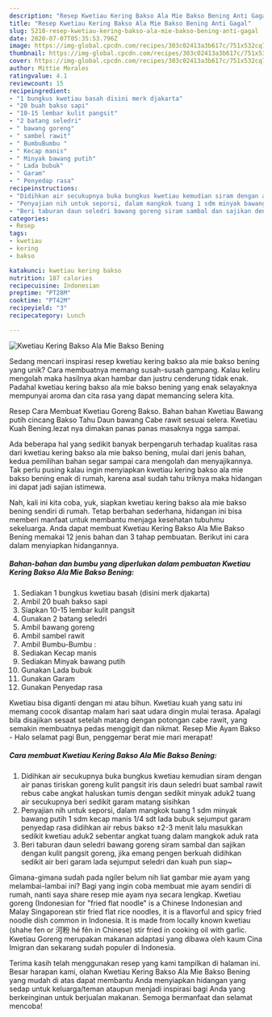 ```yaml
---
description: "Resep Kwetiau Kering Bakso Ala Mie Bakso Bening Anti Gagal"
title: "Resep Kwetiau Kering Bakso Ala Mie Bakso Bening Anti Gagal"
slug: 5210-resep-kwetiau-kering-bakso-ala-mie-bakso-bening-anti-gagal
date: 2020-07-07T05:35:53.796Z
image: https://img-global.cpcdn.com/recipes/303c02413a3b617c/751x532cq70/kwetiau-kering-bakso-ala-mie-bakso-bening-foto-resep-utama.jpg
thumbnail: https://img-global.cpcdn.com/recipes/303c02413a3b617c/751x532cq70/kwetiau-kering-bakso-ala-mie-bakso-bening-foto-resep-utama.jpg
cover: https://img-global.cpcdn.com/recipes/303c02413a3b617c/751x532cq70/kwetiau-kering-bakso-ala-mie-bakso-bening-foto-resep-utama.jpg
author: Mittie Morales
ratingvalue: 4.1
reviewcount: 15
recipeingredient:
- "1 bungkus kwetiau basah disini merk djakarta"
- "20 buah bakso sapi"
- "10-15 lembar kulit pangsit"
- "2 batang seledri"
- " bawang goreng"
- " sambel rawit"
- " BumbuBumbu "
- " Kecap manis"
- " Minyak bawang putih"
- " Lada bubuk"
- " Garam"
- " Penyedap rasa"
recipeinstructions:
- "Didihkan air secukupnya buka bungkus kwetiau kemudian siram dengan air panas tiriskan goreng kulit pangsit iris daun seledri buat sambal rawit rebus cabe angkat haluskan tumis dengan sedikit minyak aduk2 tuang air secukupnya beri sedikit garam matang sisihkan"
- "Penyajian nih untuk seporsi, dalam mangkok tuang 1 sdm minyak bawang putih 1 sdm kecap manis 1/4 sdt lada bubuk sejumput garam penyedap rasa didihkan air rebus bakso ±2-3 menit lalu masukkan sedikit kwetiau aduk2 sebentar angkat tuang dalam mangkok aduk rata"
- "Beri taburan daun seledri bawang goreng siram sambal dan sajikan dengan kulit pangsit goreng, jika emang pengen berkuah didihkan sedikit air beri garam lada sejumput seledri dan kuah pun siap~"
categories:
- Resep
tags:
- kwetiau
- kering
- bakso

katakunci: kwetiau kering bakso 
nutrition: 187 calories
recipecuisine: Indonesian
preptime: "PT28M"
cooktime: "PT42M"
recipeyield: "3"
recipecategory: Lunch

---
```



![Kwetiau Kering Bakso Ala Mie Bakso Bening](https://img-global.cpcdn.com/recipes/303c02413a3b617c/751x532cq70/kwetiau-kering-bakso-ala-mie-bakso-bening-foto-resep-utama.jpg)

Sedang mencari inspirasi resep kwetiau kering bakso ala mie bakso bening yang unik? Cara membuatnya memang susah-susah gampang. Kalau keliru mengolah maka hasilnya akan hambar dan justru cenderung tidak enak. Padahal kwetiau kering bakso ala mie bakso bening yang enak selayaknya mempunyai aroma dan cita rasa yang dapat memancing selera kita.

Resep Cara Membuat Kwetiau Goreng Bakso. Bahan bahan Kwetiau Bawang putih cincang Bakso Tahu Daun bawang Cabe rawit sesuai selera. Kwetiau Kuah Bening.lezat nya dimakan panas panas masaknya ngga sampai.

Ada beberapa hal yang sedikit banyak berpengaruh terhadap kualitas rasa dari kwetiau kering bakso ala mie bakso bening, mulai dari jenis bahan, kedua pemilihan bahan segar sampai cara mengolah dan menyajikannya. Tak perlu pusing kalau ingin menyiapkan kwetiau kering bakso ala mie bakso bening enak di rumah, karena asal sudah tahu triknya maka hidangan ini dapat jadi sajian istimewa.


Nah, kali ini kita coba, yuk, siapkan kwetiau kering bakso ala mie bakso bening sendiri di rumah. Tetap berbahan sederhana, hidangan ini bisa memberi manfaat untuk membantu menjaga kesehatan tubuhmu sekeluarga. Anda dapat membuat Kwetiau Kering Bakso Ala Mie Bakso Bening memakai 12 jenis bahan dan 3 tahap pembuatan. Berikut ini cara dalam menyiapkan hidangannya.

<!--inarticleads1-->

##### Bahan-bahan dan bumbu yang diperlukan dalam pembuatan Kwetiau Kering Bakso Ala Mie Bakso Bening:

1. Sediakan 1 bungkus kwetiau basah (disini merk djakarta)
1. Ambil 20 buah bakso sapi
1. Siapkan 10-15 lembar kulit pangsit
1. Gunakan 2 batang seledri
1. Ambil  bawang goreng
1. Ambil  sambel rawit
1. Ambil  Bumbu-Bumbu :
1. Sediakan  Kecap manis
1. Sediakan  Minyak bawang putih
1. Gunakan  Lada bubuk
1. Gunakan  Garam
1. Gunakan  Penyedap rasa


Kwetiau bisa diganti dengan mi atau bihun. Kwetiau kuah yang satu ini memang cocok disantap malam hari saat udara dingin mulai terasa. Apalagi bila disajikan sesaat setelah matang dengan potongan cabe rawit, yang semakin membuatnya pedas menggigit dan nikmat. Resep Mie Ayam Bakso - Halo selamat pagi Bun, penggemar berat mie mari merapat! 

<!--inarticleads2-->

##### Cara membuat Kwetiau Kering Bakso Ala Mie Bakso Bening:

1. Didihkan air secukupnya buka bungkus kwetiau kemudian siram dengan air panas tiriskan goreng kulit pangsit iris daun seledri buat sambal rawit rebus cabe angkat haluskan tumis dengan sedikit minyak aduk2 tuang air secukupnya beri sedikit garam matang sisihkan
1. Penyajian nih untuk seporsi, dalam mangkok tuang 1 sdm minyak bawang putih 1 sdm kecap manis 1/4 sdt lada bubuk sejumput garam penyedap rasa didihkan air rebus bakso ±2-3 menit lalu masukkan sedikit kwetiau aduk2 sebentar angkat tuang dalam mangkok aduk rata
1. Beri taburan daun seledri bawang goreng siram sambal dan sajikan dengan kulit pangsit goreng, jika emang pengen berkuah didihkan sedikit air beri garam lada sejumput seledri dan kuah pun siap~


Gimana-gimana sudah pada ngiler belum nih liat gambar mie ayam yang melambai-lambai ini? Bagi yang ingin coba membuat mie ayam sendiri di rumah, nanti saya share resep mie ayam nya secara lengkap. Kwetiau goreng (Indonesian for &#34;fried flat noodle&#34; is a Chinese Indonesian and Malay Singaporean stir fried flat rice noodles, it is a flavorful and spicy fried noodle dish common in Indonesia. It is made from locally known kwetiau (shahe fen or 河粉 hé fěn in Chinese) stir fried in cooking oil with garlic. Kwetiau Goreng merupakan makanan adaptasi yang dibawa oleh kaum Cina Imigran dan sekarang sudah populer di Indonesia. 

Terima kasih telah menggunakan resep yang kami tampilkan di halaman ini. Besar harapan kami, olahan Kwetiau Kering Bakso Ala Mie Bakso Bening yang mudah di atas dapat membantu Anda menyiapkan hidangan yang sedap untuk keluarga/teman ataupun menjadi inspirasi bagi Anda yang berkeinginan untuk berjualan makanan. Semoga bermanfaat dan selamat mencoba!
